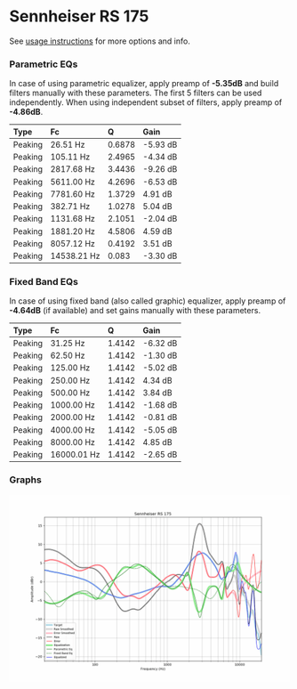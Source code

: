 # Sennheiser RS 175
See [usage instructions](https://github.com/jaakkopasanen/AutoEq#usage) for more options and info.

### Parametric EQs
In case of using parametric equalizer, apply preamp of **-5.35dB** and build filters manually
with these parameters. The first 5 filters can be used independently.
When using independent subset of filters, apply preamp of **-4.86dB**.

| Type    | Fc          |      Q | Gain     |
|:--------|:------------|:-------|:---------|
| Peaking | 26.51 Hz    | 0.6878 | -5.93 dB |
| Peaking | 105.11 Hz   | 2.4965 | -4.34 dB |
| Peaking | 2817.68 Hz  | 3.4436 | -9.26 dB |
| Peaking | 5611.00 Hz  | 4.2696 | -6.53 dB |
| Peaking | 7781.60 Hz  | 1.3729 | 4.91 dB  |
| Peaking | 382.71 Hz   | 1.0278 | 5.04 dB  |
| Peaking | 1131.68 Hz  | 2.1051 | -2.04 dB |
| Peaking | 1881.20 Hz  | 4.5806 | 4.59 dB  |
| Peaking | 8057.12 Hz  | 0.4192 | 3.51 dB  |
| Peaking | 14538.21 Hz | 0.083  | -3.30 dB |

### Fixed Band EQs
In case of using fixed band (also called graphic) equalizer, apply preamp of **-4.64dB**
(if available) and set gains manually with these parameters.

| Type    | Fc          |      Q | Gain     |
|:--------|:------------|:-------|:---------|
| Peaking | 31.25 Hz    | 1.4142 | -6.32 dB |
| Peaking | 62.50 Hz    | 1.4142 | -1.30 dB |
| Peaking | 125.00 Hz   | 1.4142 | -5.02 dB |
| Peaking | 250.00 Hz   | 1.4142 | 4.34 dB  |
| Peaking | 500.00 Hz   | 1.4142 | 3.84 dB  |
| Peaking | 1000.00 Hz  | 1.4142 | -1.68 dB |
| Peaking | 2000.00 Hz  | 1.4142 | -0.81 dB |
| Peaking | 4000.00 Hz  | 1.4142 | -5.05 dB |
| Peaking | 8000.00 Hz  | 1.4142 | 4.85 dB  |
| Peaking | 16000.01 Hz | 1.4142 | -2.65 dB |

### Graphs
![](./Sennheiser%20RS%20175.png)